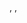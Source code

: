 <htmt> , <head> , <title> <body> , <h1>...<h6> , <div> , <span> , <img> , <a>
<center> , <b> , <i> , <u> , <button>, <input>

what is different between <div> and <span> tag?
<div> tag is block element which is take full width as much possible
<span> tag is inline element which is take only width as much as content

<a> anchor tag  used to open a link using href properties 
and target = "_blank" is used to open a link in new tag

// CSS (Casading Style Sheet)
used for style and appealing our website

Common Style -> Color, background, border-radius, border, padding/ margin , box-shadow



